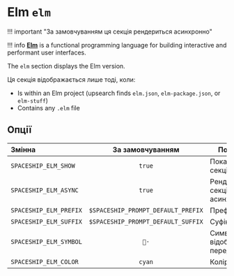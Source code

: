 # Elm `elm`

!!! important "За замовчуванням ця секція рендериться асинхронно"

!!! info
    [**Elm**](https://elm-lang.org) is a functional programming language for building interactive and performant user interfaces.

The `elm` section displays the Elm version.

Ця секція відображається лише тоді, коли:

* Is within an Elm project (upsearch finds `elm.json`, `elm-package.json`, or `elm-stuff`)
* Contains any `.elm` file

## Опції

| Змінна                 |          За замовчуванням          | Пояснення                               |
|:---------------------- |:----------------------------------:| --------------------------------------- |
| `SPACESHIP_ELM_SHOW`   |               `true`               | Показати секцію                         |
| `SPACESHIP_ELM_ASYNC`  |               `true`               | Рендерити секцію асинхронно             |
| `SPACESHIP_ELM_PREFIX` | `$SPACESHIP_PROMPT_DEFAULT_PREFIX` | Префікс секції                          |
| `SPACESHIP_ELM_SUFFIX` | `$SPACESHIP_PROMPT_DEFAULT_SUFFIX` | Суфікс секції                           |
| `SPACESHIP_ELM_SYMBOL` |                `🌳·`                | Символ, що відображається перед секцією |
| `SPACESHIP_ELM_COLOR`  |               `cyan`               | Колір секції                            |
